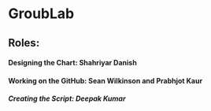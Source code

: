 # GroubLab

## Roles:
#### Designing the Chart: Shahriyar Danish

#### Working on the GitHub: Sean Wilkinson and Prabhjot Kaur

##### Creating the Script: Deepak Kumar


